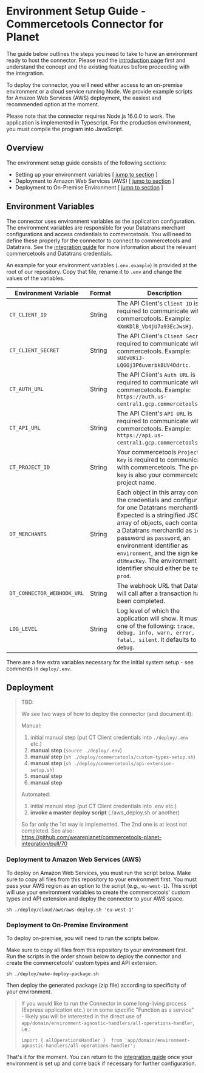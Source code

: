 # Environment Setup Guide - Commercetools Connector for Planet

The guide below outlines the steps you need to take to have an environment ready to host the connector. Please read the [introduction page](../readme.md) first and understand the concept and the existing features before proceeding with the integration.

To deploy the connector, you will need either access to an on-premise environment or a cloud service running Node. We provide example scripts for Amazon Web Services (AWS) deployment, the easiest and recommended option at the moment.

Please note that the connector requires Node.js 16.0.0 to work. The application is implemented in Typescript. For the production environment, you must compile the program into JavaScript.

## Overview

The environment setup guide consists of the following sections:

* Setting up your environment variables [ [jump to section](#environment-variables) ]
* Deployment to Amazon Web Services (AWS) [ [jump to section](#deployment-to-amazon-web-services-aws) ]
* Deployment to On-Premise Environment [ [jump to section](#deployment-to-on-premise-environment) ]

## Environment Variables

The connector uses environment variables as the application configuration. The environment variables are responsible for your Datatrans merchant configurations and access credentials to commercetools. You will need to define these properly for the connector to connect to commercetools and Datatrans. See the [integration guide](integration-guide.md) for more information about the relevant commercetools and Datatrans credentials.

An example for your environment variables (`.env.example`) is provided at the root of our repository. Copy that file, rename it to `.env` and change the values of the variables.

Environment Variable | Format | Description
-----------|-----------|-----------
`CT_CLIENT_ID` | String | The API Client's `Client ID` is required to communicate with commercetools. Example: `4XmKDlB_Vb4jU7a93EcJwsHj`.
`CT_CLIENT_SECRET` | String | The API Client's `Client Secret` is required to communicate with commercetools. Example: `sUEvUKiJ-LQGGj3P6uvmrbk8UV4Odrtc`.
`CT_AUTH_URL` | String | The API Client's `Auth URL` is required to communicate with commercetools. Example: `https://auth.us-central1.gcp.commercetools.com`.
`CT_API_URL` | String | The API Client's `API URL` is required to communicate with commercetools. Example: `https://api.us-central1.gcp.commercetools.com`.
`CT_PROJECT_ID` | String | Your commercetools `Project Key` is required to communicate with commercetools. The project key is also your commercetools' project name.
`DT_MERCHANTS` | String | Each object in this array contains the credentials and configuration for one Datatrans merchantId. Expected is a stringified JSON array of objects, each containing a Datatrans merchantId as `id`, a password as `password`, an environment identifier as `environment`, and the sign key as `dtHmacKey`. The environment identifier should either be `test` or `prod`.
`DT_CONNECTOR_WEBHOOK_URL` | String | The webhook URL that Datatrans will call after a transaction has been completed.
`LOG_LEVEL` | String | Log level of which the application will show. It must be one of the following: `trace, debug, info, warn, error, fatal, silent`. It defaults to `debug`.

There are a few extra variables necessary for the initial system setup - see comments in `deploy/.env`.


## Deployment

> TBD:
>
> We see two ways of how to deploy the connector (and document it):
>
> Manual:
>
> 1. initial manual step (put CT Client credentials into `./deploy/.env` etc.)
> 2. **manual step** (`source ./deploy/.env`)
> 3. **manual step** (`sh ./deploy/commercetools/custom-types-setup.sh`)
> 4. **manual step** (`sh ./deploy/commercetools/api-extension-setup.sh`)
> 5. **manual step**
> 6. **manual step**
>
> Automated:
>
> 1. initial manual step (put CT Client credentials into .env etc.)
> 2. **invoke a master deploy script** (./aws_deploy.sh or another)
>
> So far only the 1st way is implemented. The 2nd one is at least not completed.
> See also: https://github.com/weareplanet/commercetools-planet-integration/pull/70

### Deployment to Amazon Web Services (AWS)

To deploy on Amazon Web Services, you must run the script below. Make sure to copy all files from this repository to your environment first. You must pass your AWS region as an option to the script (e.g., `eu-west-1`). This script will use your environment variables to create the commercetools' custom types and API extension and deploy the connector to your AWS space.

```shell
sh ./deploy/cloud/aws/aws-deploy.sh 'eu-west-1'
```

### Deployment to On-Premise Environment

To deploy on-premise, you will need to run the scripts below.

Make sure to copy all files from this repository to your environment first. Run the scripts in the order shown below to deploy the connector and create the commercetools' custom types and API extension.

```shell
sh ./deploy/make-deploy-package.sh
```

Then deploy the generated package (zip file) according to specificity of your environment.

> If you would like to run the Connector in some long-living process (Express application etc.) or in some specific "Function as a service" -
> likely you will be interested in the direct use of `app/domain/environment-agnostic-handlers/all-operations-handler`, i.e.:
> ```
> import { allOperationsHandler }  from 'app/domain/environment-agnostic-handlers/all-operations-handler';
> ```

That's it for the moment. You can return to the [integration guide](integration-guide.md) once your environment is set up and come back if necessary for further configuration.
